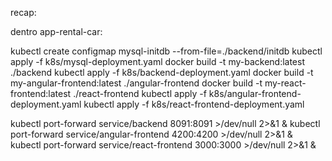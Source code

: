 recap:

dentro app-rental-car:

kubectl create configmap mysql-initdb --from-file=./backend/initdb
kubectl apply -f k8s/mysql-deployment.yaml
docker build -t my-backend:latest ./backend
kubectl apply -f k8s/backend-deployment.yaml
docker build -t my-angular-frontend:latest ./angular-frontend
docker build -t my-react-frontend:latest ./react-frontend
kubectl apply -f k8s/angular-frontend-deployment.yaml
kubectl apply -f k8s/react-frontend-deployment.yaml

kubectl port-forward service/backend 8091:8091 >/dev/null 2>&1 &
kubectl port-forward service/angular-frontend 4200:4200 >/dev/null 2>&1 &
kubectl port-forward service/react-frontend 3000:3000 >/dev/null 2>&1 &